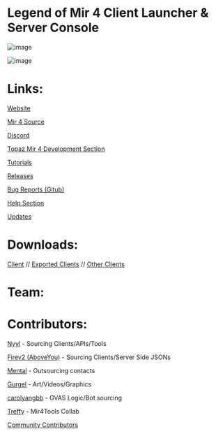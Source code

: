 # Legend of Mir 4 Client Launcher & Server Console

![image](https://github.com/JevLOMCN/mir4-launcher/assets/68875342/42eb3453-f414-4b89-a62e-7ce1ea459796)

![image](https://github.com/JevLOMCN/mir4-launcher/assets/68875342/cdb640b2-f390-461a-9ba4-eca75baf9f30)

# Links:

[Website](https://thelegendofmir.uk)

[Mir 4 Source](https://github.com/JevLOMCN/mir4)

[Discord](https://discord.gg/rrrzFM3W)

[Topaz Mir 4 Development Section](https://www.lomcn.net/forum/forums/topaz-mir-4-files-open-source.846/)

[Tutorials](https://www.lomcn.net/forum/forums/topaz-mir-4-tutorials.847/)

[Releases](https://www.lomcn.net/forum/forums/topaz-mir-4-releases.848/)

[Bug Reports (Gitub)](https://github.com/JevLOMCN/mir4-launcher/issues)

[Help Section](https://www.lomcn.net/forum/forums/topaz-mir-4-help.850/)

[Updates](https://www.lomcn.net/forum/forums/topaz-mir-4-updates.851/)

# Downloads:
[Client](https://mirfiles.com/resources/mir2/users/Jev/Mir%204/Mir%204%20Client.rar) // [Exported Clients](https://mirfiles.com/resources/mir2/users/Jev/Mir%204/Exports/) // [Other Clients](https://mirfiles.com/resources/mir2/users/Jev/Mir%204/Other%20Clients/)

# Team:

# Contributors:
[Nyyl](https://www.lomcn.net/forum/members/nyylxd.42262/) - Sourcing Clients/APIs/Tools

[Firev2 (AboveYou)](https://www.lomcn.net/forum/members/aboveyou.45200/) - Sourcing Clients/Server Side JSONs

[Mental](https://www.lomcn.net/forum/members/mental.3870/) - Outsourcing contacts

[Gurgel](https://www.lomcn.net/forum/members/gurgell.45127/) - Art/Videos/Graphics

[carolyangbb](https://www.lomcn.net/forum/members/yangboy.45108/) - GVAS Logic/Bot sourcing

[Treffy](https://www.mir4tools.com/) - Mir4Tools Collab

[Community Contributors](https://github.com/JevLOMCN/mir4-launcher/graphs/contributors)
